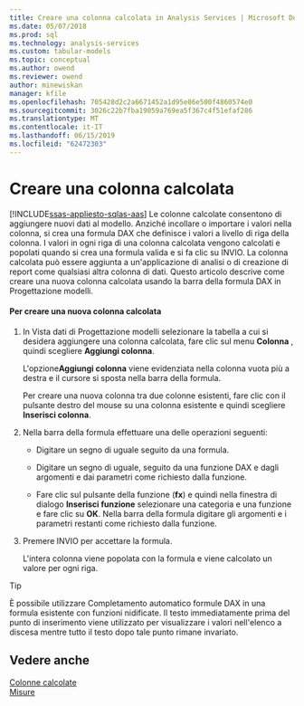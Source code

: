 ```yaml
---
title: Creare una colonna calcolata in Analysis Services | Microsoft Docs
ms.date: 05/07/2018
ms.prod: sql
ms.technology: analysis-services
ms.custom: tabular-models
ms.topic: conceptual
ms.author: owend
ms.reviewer: owend
author: minewiskan
manager: kfile
ms.openlocfilehash: 705428d2c2a6671452a1d95e06e500f4860574e0
ms.sourcegitcommit: 3026c22b7fba19059a769ea5f367c4f51efaf286
ms.translationtype: MT
ms.contentlocale: it-IT
ms.lasthandoff: 06/15/2019
ms.locfileid: "62472303"
---
```

# <a name="create-a-calculated-column"></a>Creare una colonna calcolata
[!INCLUDE[ssas-appliesto-sqlas-aas](../../includes/ssas-appliesto-sqlas-aas.md)]
  Le colonne calcolate consentono di aggiungere nuovi dati al modello. Anziché incollare o importare i valori nella colonna, si crea una formula DAX che definisce i valori a livello di riga della colonna. I valori in ogni riga di una colonna calcolata vengono calcolati e popolati quando si crea una formula valida e si fa clic su INVIO. La colonna calcolata può essere aggiunta a un'applicazione di analisi o di creazione di report come qualsiasi altra colonna di dati. Questo articolo descrive come creare una nuova colonna calcolata usando la barra della formula DAX in Progettazione modelli.  
  
#### <a name="to-create-a-new-calculated-column"></a>Per creare una nuova colonna calcolata  
  
1.  In Vista dati di Progettazione modelli selezionare la tabella a cui si desidera aggiungere una colonna calcolata, fare clic sul menu **Colonna** , quindi scegliere **Aggiungi colonna**.  
  
     L'opzione**Aggiungi colonna** viene evidenziata nella colonna vuota più a destra e il cursore si sposta nella barra della formula.  
  
     Per creare una nuova colonna tra due colonne esistenti, fare clic con il pulsante destro del mouse su una colonna esistente e quindi scegliere **Inserisci colonna**.  
  
2.  Nella barra della formula effettuare una delle operazioni seguenti:  
  
    -   Digitare un segno di uguale seguito da una formula.  
  
    -   Digitare un segno di uguale, seguito da una funzione DAX e dagli argomenti e dai parametri come richiesto dalla funzione.  
  
    -   Fare clic sul pulsante della funzione (**fx**) e quindi nella finestra di dialogo **Inserisci funzione** selezionare una categoria e una funzione e fare clic su **OK**. Nella barra della formula digitare gli argomenti e i parametri restanti come richiesto dalla funzione.  
  
3.  Premere INVIO per accettare la formula.  
  
     L'intera colonna viene popolata con la formula e viene calcolato un valore per ogni riga.  
  
> [!TIP]  
>  È possibile utilizzare Completamento automatico formule DAX in una formula esistente con funzioni nidificate. Il testo immediatamente prima del punto di inserimento viene utilizzato per visualizzare i valori nell'elenco a discesa mentre tutto il testo dopo tale punto rimane invariato.  
  
## <a name="see-also"></a>Vedere anche  
 [Colonne calcolate](../../analysis-services/tabular-models/ssas-calculated-columns.md)   
 [Misure](../../analysis-services/tabular-models/measures-ssas-tabular.md)  
  
  
